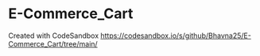 # E-Commerce_Cart
Created with CodeSandbox
          https://codesandbox.io/s/github/Bhavna25/E-Commerce_Cart/tree/main/
